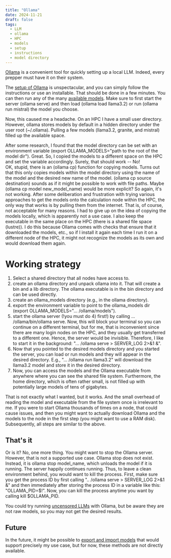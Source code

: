 ```yaml
---
title: "Ollama"
date: 2024-11-21
draft: false
tags:
  - LLM
  - ollama
  - HPC
  - models
  - setup
  - instructions
  - model directory
---
```


[Ollama](https://ollama.com/) is a convenient tool for quickly setting up a local LLM. Indeed, every prepper must have it on their system. 

The [setup of Ollama](https://github.com/ollama/ollama/) is unspectacular, and you can simply follow the instructions or use an installable. That should be done in a few minutes. You can then run any of the many [available models](https://ollama.com/search). Make sure to first start the server (ollama serve) and then load (ollama load llama3.2) or run (ollama run mistral) the model you choose. 

Now, this caused me a headache. 
On an HPC I have a small user directory. However, ollama stores models by default in a hidden directory under the user root (~/.ollama). Pulling a few models (llama3.2, granite, and mistral) filled up the available space. 

After some research, I found that the model directory can be set with an environment variable (export OLLAMA_MODELS="path to the root of the model dir"). Great. So, I copied the models to a different space on the HPC and set the variable accordingly. Surely, that should work -- No!  
OK, stupid, there is an (ollama cp) function for copying models. Turns out that this only copies models within the model directory using the name of the model and the desired new name of the model. (ollama cp source destination) sounds as if it might be possible to work with file paths. Maybe (ollama cp model new_model_name) would be more explicit?
So again, it's not working.
After some deliberation and frustration with trying various approaches to get the models onto the calculation node within the HPC, the only way that works is by pulling them from the internet. That is, of course, not acceptable for many reasons. 
I had to give up on the idea of copying the models locally, which is apparently not a use case. I also keep the executable in the same place on the HPC (there is a shared file space (lustre)). I do this because Ollama comes with checks that ensure that it downloaded the models, etc., so if I install it again each time I run it on a different node of the HPC, it might not recognize the models as its own and would download them again.  

# **Working strategy**
1) Select a shared directory that all nodes have access to.
2) create an ollama directory and unpack ollama into it. That will create a bin and a lib directory. The ollama executable is in the bin directory and can be used directly.
3) create an ollama_models directory (e.g., in the ollama directory).
4) export the environment variable to point to the ollama_models dir (export OLLAMA_MODELS="... /ollama/models"). 
5) start the ollama server (!you must do 4) first!) by calling ... /ollama/bin/ollama serve. Now, this will block your terminal so you can continue on a different terminal, but for me, that is inconvenient since there are many login nodes on the HPC, and they usually get transferred to a different one. Hence, the server would be invisible. Therefore, I like to start it in the background: "... /ollama serve > SERVER_LOG 2>&1 &". 
6) Now that you pointed to the desired models directory and you started the server, you can load or run models and they will appear in the desired directory. E.g., "... /ollama run llama3.2" will download the llama3.2 model and store it in the desired directory. 
7) Now, you can access the models and the Ollama executable from anywhere where you can see the shared file system. Furthermore, the home directory, which is often rather small, is not filled up with potentially large models of tens of gigabytes. 

That is not exactly what I wanted, but it works. And the small overhead of reading the model and executable from the file system once is irrelevant to me. If you were to start Ollama thousands of times on a node, that could cause issues, and then you might want to actually download Ollama and the models to the node in the first step (you might want to use a RAM disk). Subsequently, all steps are similar to the above. 

## That's it
Or is it? 
No, one more thing.
You might want to stop the Ollama server. However, that is not a supported use case. Ollama stop does not exist. Instead, it is ollama stop model_name, which unloads the model if it is running. The server happily continues running. Thus, to leave a clean environment behind, you would want to kill the process. First, make sure you get the process ID by first calling ".. /ollama serve > SERVER_LOG 2>&1 &" and then immediately after storing the process ID in a variable like this: "OLLAMA_PID=$!". Now, you can kill the process anytime you want by calling kill $OLLAMA_PID.

You could try running [uncensored LLMs](uncensored-llms) with Ollama, but be aware they are not raw models, so you may not get the desired results. 

## Future
In the future, it might be possible to [export and import models](https://github.com/ollama/ollama/issues/335) that would support precisely my use case, but for now, these methods are not directly available. 